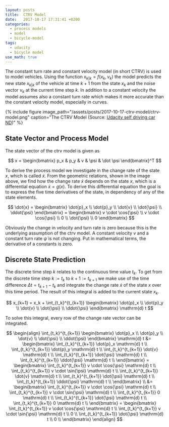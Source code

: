 ```yaml
---
layout: posts
title:  CTRV Model
date:   2017-10-17 17:31:41 +0200
categories:
  - process models
  - model
  - bicycle-model
tags:
  - udacity
  - bicycle model
use_math: true
---
```



The constant turn rate and constant velocity model (in short CTRV) is used to model vehicles.
Using the function $x_{k \vert k} = f(x_k, \nu_k)$ the model predicts the new state $x_{k \vert k}$ of the vehicle at time $k+1$
from the state $x_{k}$ and the noise vector $\nu_k$ at the current time step $k$.
In addition to a constant velocity the model assumes also a constant turn rate which makes it more accurate than the constant velocity model, especially in curves.


{% include figure image_path="/assets/posts/2017-10-17-ctrv-model/ctrv-model.png" caption="The CTRV Model (Source: [Udacity self driving car ND](https://classroom.udacity.com/nanodegrees/nd013/parts/40f38239-66b6-46ec-ae68-03afd8a601c8/modules/0949fca6-b379-42af-a919-ee50aa304e6a/lessons/daf3dee8-7117-48e8-a27a-fc4769d2b954/concepts/ec188154-36ef-4f3c-bdd4-6eccf48181bf))" %}

## State Vector and Process Model

The state vector of the ctrv model is given as

$$
x = \begin{bmatrix}
p_x & p_y & v & \psi & \dot \psi
\end{bmatrix}^T
$$

To derive the process model we investigate in the change rate of the state $x$,
which is called $\dot{x}$. From the geometric relations, shown in the image above, we find how the change rate $\dot{x}$ depends on the state $x$,
which is a differential equation $\dot{x} = g(x)$.
To derive this differential equation the goal is to express the five time derivatives of the state, in dependency of any of the state elements.

$$
\dot{x} = \begin{bmatrix}
\dot{p}_x \\
\dot{p}_y \\
\dot{v} \\
\dot{\psi} \\
\ddot{\psi}
\end{bmatrix} =
\begin{bmatrix}
v \cdot \cos{\psi} \\
v \cdot \cos{\psi} \\
0 \\
\dot{\psi} \\
0
\end{bmatrix}
$$

Obviously the change in velocity and turn rate is zero because this is the underlying assumption of the ctrv model.
A constant velocity $v$ and a constant turn rate $\dot{\psi}$ is not changing. Put in mathematical terms, the derivative of a constants is zero.

## Discrete State Prediction

The discrete time step $k$ relates to the continuous time value $t_k$.
To get from the discrete time step $k := t_k$ to $k+1 := t_{k+1}$ we make use of the time difference $\Delta t = t_{k+1} - t_{k}$ and
integrate the change rate $\dot{x}$ of the state $x$ over this time period. The result of this integral is added to the current state $x_k$.

$$
x_{k+1} = x_k + \int_{t_k}^{t_{k+1}}
\begin{bmatrix}
\dot{p}_x \\
\dot{p}_y \\
\dot{v} \\
\dot{\psi} \\
\ddot{\psi}
\end{bmatrix} \mathrm{d} t
$$

To solve this integral, every row of the change rate vector can be integrated.

$$
\begin{align}
\int_{t_k}^{t_{k+1}}
\begin{bmatrix}
\dot{p}_x \\
\dot{p}_y \\
\dot{v} \\
\dot{\psi} \\
\ddot{\psi}
\end{bmatrix} \mathrm{d} t &=
\begin{bmatrix}
\int_{t_k}^{t_{k+1}} \dot{p}_x \mathrm{d} t \\
\int_{t_k}^{t_{k+1}} \dot{p}_y \mathrm{d} t \\
\int_{t_k}^{t_{k+1}} \dot{v} \mathrm{d} t \\
\int_{t_k}^{t_{k+1}} \dot{\psi} \mathrm{d} t \\
\int_{t_k}^{t_{k+1}} \ddot{\psi} \mathrm{d} t \\
\end{bmatrix} =
\begin{bmatrix}
\int_{t_k}^{t_{k+1}} v \cdot \cos{\psi} \mathrm{d} t \\
\int_{t_k}^{t_{k+1}} v \cdot \sin{\psi} \mathrm{d} t \\
\int_{t_k}^{t_{k+1}} \dot{v} \mathrm{d} t \\
\int_{t_k}^{t_{k+1}} \dot{\psi} \mathrm{d} t \\
\int_{t_k}^{t_{k+1}} \ddot{\psi} \mathrm{d} t \\
\end{bmatrix} \\
&= \begin{bmatrix}
\int_{t_k}^{t_{k+1}} v \cdot \cos{\psi} \mathrm{d} t \\
\int_{t_k}^{t_{k+1}} v \cdot \sin{\psi} \mathrm{d} t \\
\int_{t_k}^{t_{k+1}} 0 \mathrm{d} t \\
\int_{t_k}^{t_{k+1}} \dot{\psi} \mathrm{d} t \\
\int_{t_k}^{t_{k+1}} 0 \mathrm{d} t \\
\end{bmatrix} = \begin{bmatrix}
\int_{t_k}^{t_{k+1}} v \cdot \cos{\psi} \mathrm{d} t \\
\int_{t_k}^{t_{k+1}} v \cdot \sin{\psi} \mathrm{d} t \\
0 \\
\int_{t_k}^{t_{k+1}} \dot{\psi} \mathrm{d} t \\
0 \\
\end{bmatrix}
\end{align}
$$
